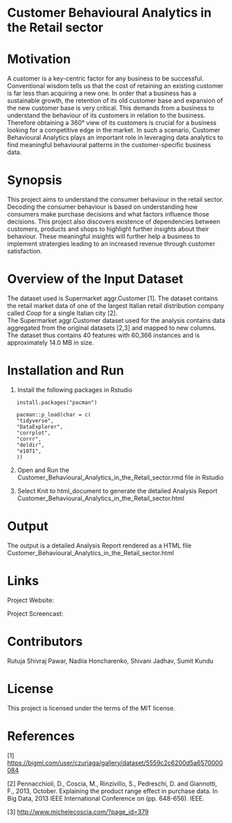 # Customer Behavioural Analytics in the Retail sector
# Motivation
A customer is a key-centric factor for any business to be successful. Conventional wisdom tells us that the cost of retaining an existing customer is far less than acquiring a new one. In order that a business has a sustainable growth, the retention of its old customer base and expansion of the new customer base is very critical. This demands from a business to understand the behaviour of its customers in relation to the business. Therefore obtaining a 360&deg; view of its customers is crucial for a business looking for a competitive edge in the market. In such a scenario, Customer Behavioural Analytics plays an important role in leveraging data analytics to find meaningful behavioural patterns in the customer-specific business data.

# Synopsis
This project aims to understand the consumer behaviour in the retail sector. Decoding the consumer behaviour is based on understanding how consumers make purchase decisions and what factors influence those decisions. This project also discovers existence of dependencies between customers, products and shops to highlight further insights about their behaviour. These meaningful insights will further help a business to implement stratergies leading to an increased revenue through customer satisfaction. 

# Overview of the Input Dataset
The dataset used is Supermarket aggr.Customer [1]. The dataset contains the retail market data of one of the largest Italian retail distribution company called <i>Coop</i> for a single Italian city [2].<br />
The Supermarket aggr.Customer dataset used for the analysis contains data aggregated from the original datasets [2,3] and mapped to new columns. The dataset thus contains 40 features with 60,366 instances and is approximately 14.0 MB in size.

# Installation and Run

1. Install the following packages in Rstudio

```
   install.packages("pacman")    
```
```
   pacman::p_load(char = c(
   "tidyverse",
   "DataExplorer",
   "corrplot",
   "corrr",
   "deldir",
   "e1071",
   ))
```

2. Open and Run the Customer_Behavioural_Analytics_in_the_Retail_sector.rmd file in Rstudio

3. Select Knit to html_document to generate the detailed Analysis Report Customer_Behavioural_Analytics_in_the_Retail_sector.html

# Output

The output is a detailed Analysis Report rendered as a HTML file Customer_Behavioural_Analytics_in_the_Retail_sector.html

# Links
Project Website:

Project Screencast: 

# Contributors
Rutuja Shivraj Pawar, Nadiia Honcharenko, Shivani Jadhav, Sumit Kundu

# License
This project is licensed under the terms of the MIT license.

# References
[1] https://bigml.com/user/czuriaga/gallery/dataset/5559c2c6200d5a6570000084

[2] Pennacchioli, D., Coscia, M., Rinzivillo, S., Pedreschi, D. and Giannotti, F., 2013, October. Explaining the product range effect in purchase data. In Big Data, 2013 IEEE International Conference on (pp. 648-656). IEEE.

[3] http://www.michelecoscia.com/?page_id=379


